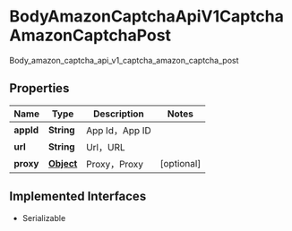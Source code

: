 

# BodyAmazonCaptchaApiV1CaptchaAmazonCaptchaPost

Body_amazon_captcha_api_v1_captcha_amazon_captcha_post
## Properties

Name | Type | Description | Notes
------------ | ------------- | ------------- | -------------
**appId** | **String** | App Id，App ID | 
**url** | **String** | Url，URL | 
**proxy** | [**Object**](.md) | Proxy，Proxy |  [optional]


## Implemented Interfaces

* Serializable


